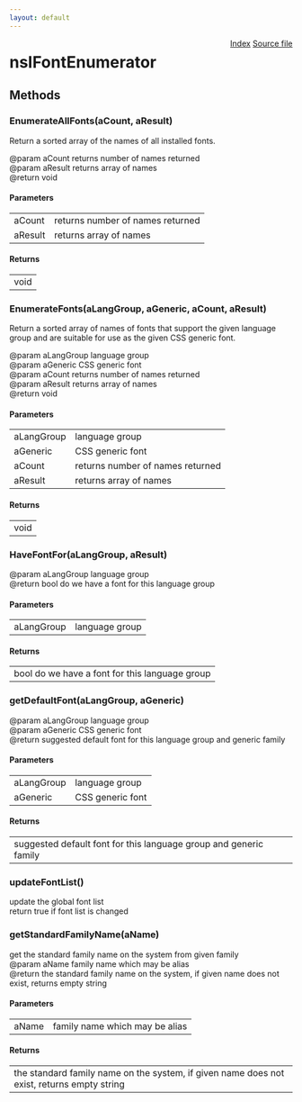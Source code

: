```yaml
---
layout: default
---
```

<div class='links' style='float:right'><a href="../index.html">Index</a>
<a href="http://dxr.mozilla.org/mozilla-central/source/gfx/src/nsIFontEnumerator.idl">Source file</a>
</div>

# nsIFontEnumerator #

## Methods ##

### EnumerateAllFonts(aCount, aResult) ###
  
Return a sorted array of the names of all installed fonts.  
  
@param  aCount     returns number of names returned  
@param  aResult    returns array of names  
@return void  
  

#### Parameters ####

<table>

<tr>
<td>aCount</td>
<td>returns number of names returned  
</td>
</tr>

<tr>
<td>aResult</td>
<td>returns array of names  
</td>
</tr>

</table>

#### Returns ####

<table>

<tr>
<td>void  
</td>
</tr>

</table>

### EnumerateFonts(aLangGroup, aGeneric, aCount, aResult) ###
  
Return a sorted array of names of fonts that support the given language  
group and are suitable for use as the given CSS generic font.  
  
@param  aLangGroup language group  
@param  aGeneric   CSS generic font  
@param  aCount     returns number of names returned  
@param  aResult    returns array of names  
@return void  
  

#### Parameters ####

<table>

<tr>
<td>aLangGroup</td>
<td>language group  
</td>
</tr>

<tr>
<td>aGeneric</td>
<td>CSS generic font  
</td>
</tr>

<tr>
<td>aCount</td>
<td>returns number of names returned  
</td>
</tr>

<tr>
<td>aResult</td>
<td>returns array of names  
</td>
</tr>

</table>

#### Returns ####

<table>

<tr>
<td>void  
</td>
</tr>

</table>

### HaveFontFor(aLangGroup, aResult) ###
  
@param  aLangGroup language group  
@return bool do we have a font for this language group  
  

#### Parameters ####

<table>

<tr>
<td>aLangGroup</td>
<td>language group  
</td>
</tr>

</table>

#### Returns ####

<table>

<tr>
<td>bool do we have a font for this language group  
</td>
</tr>

</table>

### getDefaultFont(aLangGroup, aGeneric) ###
  
@param  aLangGroup language group  
@param  aGeneric CSS generic font  
@return suggested default font for this language group and generic family  
  

#### Parameters ####

<table>

<tr>
<td>aLangGroup</td>
<td>language group  
</td>
</tr>

<tr>
<td>aGeneric</td>
<td>CSS generic font  
</td>
</tr>

</table>

#### Returns ####

<table>

<tr>
<td>suggested default font for this language group and generic family  
</td>
</tr>

</table>

### updateFontList() ###
  
update the global font list  
return true if font list is changed  
  

### getStandardFamilyName(aName) ###
  
get the standard family name on the system from given family  
@param  aName family name which may be alias  
@return the standard family name on the system, if given name does not  
        exist, returns empty string  
  

#### Parameters ####

<table>

<tr>
<td>aName</td>
<td>family name which may be alias  
</td>
</tr>

</table>

#### Returns ####

<table>

<tr>
<td>the standard family name on the system, if given name does not  
        exist, returns empty string  
</td>
</tr>

</table>
